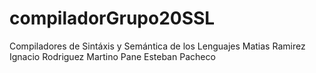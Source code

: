 # compiladorGrupo20SSL
Compiladores de Sintáxis y Semántica de los Lenguajes
Matias Ramirez
Ignacio Rodriguez
Martino Pane
Esteban Pacheco